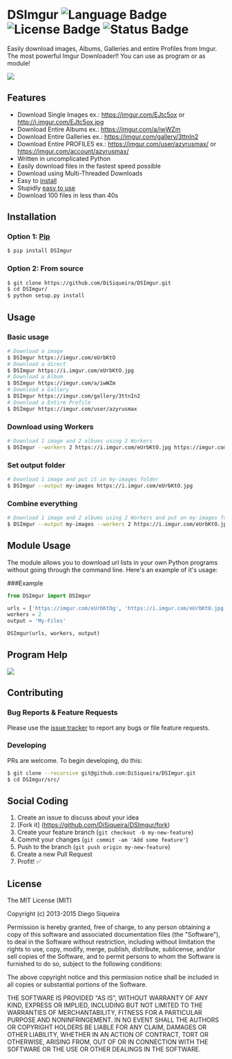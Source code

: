 # DSImgur ![Language Badge](https://img.shields.io/badge/Language-Python-red.svg) ![License Badge](https://img.shields.io/badge/License-MIT-blue.svg) ![Status Badge](https://img.shields.io/badge/Status-Stable-brightgreen.svg)

Easily download images, Albums, Galleries and entire Profiles from Imgur. The most powerful Imgur Downloader!! You can use as program or as module!

![](https://i.imgur.com/ytEp7fG.gif)

## Features

- Download Single Images ex.: https://imgur.com/EJtc5ox or http://i.imgur.com/EJtc5ox.jpg
- Download Entire Albums ex.: https://imgur.com/a/iwWZm 
- Download Entire Galleries ex.: https://imgur.com/gallery/3ttnIn2
- Download Entire PROFILES ex.: https://imgur.com/user/azyrusmax/ or https://imgur.com/account/azyrusmax/
- Written in uncomplicated Python
- Easily download files in the fastest speed possible
- Download using Multi-Threaded Downloads
- Easy to [install](https://github.com/DiSiqueira/DSImgur#installation)
- Stupidly [easy to use](https://github.com/DiSiqueira/DSImgur#usage)
- Download 100 files in less than 40s

## Installation

### Option 1: [Pip](https://pip.pypa.io/en/stable/installing/)

```bash
$ pip install DSImgur
```

### Option 2: From source

```bash
$ git clone https://github.com/DiSiqueira/DSImgur.git
$ cd DSImgur/
$ python setup.py install
```

## Usage

### Basic usage

```bash
# Download a image
$ DSImgur https://imgur.com/eUrbKtO
# Download a direct
$ DSImgur https://i.imgur.com/eUrbKtO.jpg
# Download a Album
$ DSImgur https://imgur.com/a/iwWZm
# Download a Gallery
$ DSImgur https://imgur.com/gallery/3ttnIn2
# Download a Entire Profile
$ DSImgur https://imgur.com/user/azyrusmax
```

### Download using Workers

```bash
# Download 1 image and 2 albums using 2 Workers
$ DSImgur --workers 2 https://i.imgur.com/eUrbKtO.jpg https://imgur.com/a/iwWZm https://imgur.com/a/3ttnIn2
```

### Set output folder

```bash
# Download 1 image and put it in my-images folder
$ DSImgur --output my-images https://i.imgur.com/eUrbKtO.jpg
```

### Combine everything

```bash
# Download 1 image and 2 albums using 2 Workers and put on my-images folder
$ DSImgur --output my-images --workers 2 https://i.imgur.com/eUrbKtO.jpg https://imgur.com/a/iwWZm https://imgur.com/a/3ttnIn2
```

## Module Usage
The module allows you to download url lists in your own Python programs without going through the command line. Here's an example of it's usage:

###Example
```python
from DSImgur import DSImgur

urls = ['https://imgur.com/eUrbKtOg', 'https://i.imgur.com/eUrbKtO.jpg', 'https://imgur.com/a/iwWZm', 'https://imgur.com/gallery/3ttnIn2', 'https://imgur.com/user/azyrusmax']
workers = 2
output = 'My-Files'

DSImgur(urls, workers, output)
```

## Program Help

![](https://i.imgur.com/D0X7T1S.png)

## Contributing

### Bug Reports & Feature Requests

Please use the [issue tracker](https://github.com/DiSiqueira/DSImgur/issues) to report any bugs or file feature requests.

### Developing

PRs are welcome. To begin developing, do this:

```bash
$ git clone --recursive git@github.com:DiSiqueira/DSImgur.git
$ cd DSImgur/src/
```

## Social Coding

1. Create an issue to discuss about your idea
2. [Fork it] (https://github.com/DiSiqueira/DSImgur/fork)
3. Create your feature branch (`git checkout -b my-new-feature`)
4. Commit your changes (`git commit -am 'Add some feature'`)
5. Push to the branch (`git push origin my-new-feature`)
6. Create a new Pull Request
7. Profit! :white_check_mark:

## License

The MIT License (MIT)

Copyright (c) 2013-2015 Diego Siqueira

Permission is hereby granted, free of charge, to any person obtaining a copy
of this software and associated documentation files (the "Software"), to deal
in the Software without restriction, including without limitation the rights
to use, copy, modify, merge, publish, distribute, sublicense, and/or sell
copies of the Software, and to permit persons to whom the Software is
furnished to do so, subject to the following conditions:

The above copyright notice and this permission notice shall be included in
all copies or substantial portions of the Software.

THE SOFTWARE IS PROVIDED "AS IS", WITHOUT WARRANTY OF ANY KIND, EXPRESS OR
IMPLIED, INCLUDING BUT NOT LIMITED TO THE WARRANTIES OF MERCHANTABILITY,
FITNESS FOR A PARTICULAR PURPOSE AND NONINFRINGEMENT.  IN NO EVENT SHALL THE
AUTHORS OR COPYRIGHT HOLDERS BE LIABLE FOR ANY CLAIM, DAMAGES OR OTHER
LIABILITY, WHETHER IN AN ACTION OF CONTRACT, TORT OR OTHERWISE, ARISING FROM,
OUT OF OR IN CONNECTION WITH THE SOFTWARE OR THE USE OR OTHER DEALINGS IN
THE SOFTWARE.